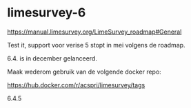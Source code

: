 # limesurvey-6





https://manual.limesurvey.org/LimeSurvey_roadmap#General

Test it, support voor verise 5 stopt in mei volgens de roadmap.

6.4. is in december gelanceerd.

Maak wederom gebruik van de volgende docker repo:

https://hub.docker.com/r/acspri/limesurvey/tags

6.4.5
